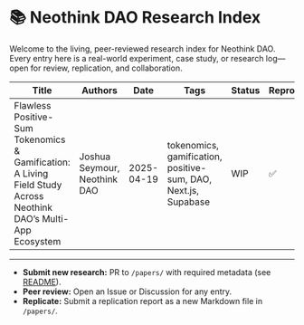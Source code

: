 # 📚 Neothink DAO Research Index

Welcome to the living, peer-reviewed research index for Neothink DAO. Every entry here is a real-world experiment, case study, or research log—open for review, replication, and collaboration.

| Title | Authors | Date | Tags | Status | Reproducible | Link |
|-------|---------|------|------|--------|--------------|------|
| Flawless Positive-Sum Tokenomics & Gamification: A Living Field Study Across Neothink DAO’s Multi-App Ecosystem | Joshua Seymour, Neothink DAO | 2025-04-19 | tokenomics, gamification, positive-sum, DAO, Next.js, Supabase | WIP | ✅ | [View Paper](./flawless-positive-sum-tokenomics.md) |

---

- **Submit new research:** PR to `/papers/` with required metadata (see [README](./README.md)).
- **Peer review:** Open an Issue or Discussion for any entry.
- **Replicate:** Submit a replication report as a new Markdown file in `/papers/`.
